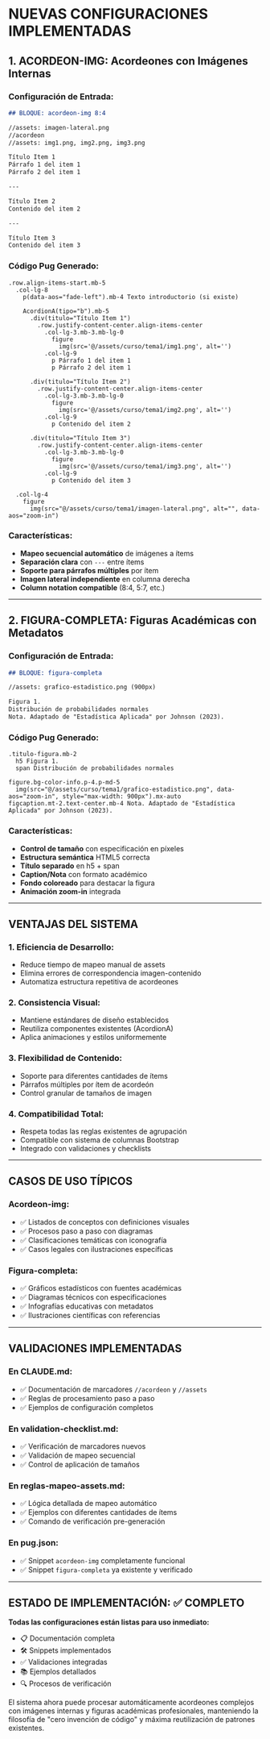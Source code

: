 # NUEVAS CONFIGURACIONES IMPLEMENTADAS

## 1. ACORDEON-IMG: Acordeones con Imágenes Internas

### Configuración de Entrada:
```markdown
## BLOQUE: acordeon-img 8:4

//assets: imagen-lateral.png
//acordeon  
//assets: img1.png, img2.png, img3.png

Título Item 1
Párrafo 1 del item 1
Párrafo 2 del item 1

---

Título Item 2
Contenido del item 2

---

Título Item 3
Contenido del item 3
```

### Código Pug Generado:
```pug
.row.align-items-start.mb-5
  .col-lg-8
    p(data-aos="fade-left").mb-4 Texto introductorio (si existe)

    AcordionA(tipo="b").mb-5
      .div(titulo="Título Item 1")
        .row.justify-content-center.align-items-center
          .col-lg-3.mb-3.mb-lg-0
            figure
              img(src='@/assets/curso/tema1/img1.png', alt='')
          .col-lg-9
            p Párrafo 1 del item 1
            p Párrafo 2 del item 1

      .div(titulo="Título Item 2")
        .row.justify-content-center.align-items-center
          .col-lg-3.mb-3.mb-lg-0
            figure
              img(src='@/assets/curso/tema1/img2.png', alt='')
          .col-lg-9
            p Contenido del item 2

      .div(titulo="Título Item 3")
        .row.justify-content-center.align-items-center
          .col-lg-3.mb-3.mb-lg-0
            figure
              img(src='@/assets/curso/tema1/img3.png', alt='')
          .col-lg-9
            p Contenido del item 3

  .col-lg-4
    figure
      img(src="@/assets/curso/tema1/imagen-lateral.png", alt="", data-aos="zoom-in")
```

### Características:
- **Mapeo secuencial automático** de imágenes a ítems
- **Separación clara** con `---` entre ítems
- **Soporte para párrafos múltiples** por ítem
- **Imagen lateral independiente** en columna derecha
- **Column notation compatible** (8:4, 5:7, etc.)

---

## 2. FIGURA-COMPLETA: Figuras Académicas con Metadatos

### Configuración de Entrada:
```markdown
## BLOQUE: figura-completa

//assets: grafico-estadistico.png (900px)

Figura 1.
Distribución de probabilidades normales
Nota. Adaptado de "Estadística Aplicada" por Johnson (2023).
```

### Código Pug Generado:
```pug
.titulo-figura.mb-2
  h5 Figura 1. 
  span Distribución de probabilidades normales

figure.bg-color-info.p-4.p-md-5
  img(src="@/assets/curso/tema1/grafico-estadistico.png", data-aos="zoom-in", style="max-width: 900px").mx-auto
figcaption.mt-2.text-center.mb-4 Nota. Adaptado de "Estadística Aplicada" por Johnson (2023).
```

### Características:
- **Control de tamaño** con especificación en píxeles
- **Estructura semántica** HTML5 correcta
- **Título separado** en h5 + span
- **Caption/Nota** con formato académico
- **Fondo coloreado** para destacar la figura
- **Animación zoom-in** integrada

---

## VENTAJAS DEL SISTEMA

### 1. **Eficiencia de Desarrollo:**
- Reduce tiempo de mapeo manual de assets
- Elimina errores de correspondencia imagen-contenido
- Automatiza estructura repetitiva de acordeones

### 2. **Consistencia Visual:**
- Mantiene estándares de diseño establecidos
- Reutiliza componentes existentes (AcordionA)
- Aplica animaciones y estilos uniformemente

### 3. **Flexibilidad de Contenido:**
- Soporte para diferentes cantidades de ítems
- Párrafos múltiples por ítem de acordeón
- Control granular de tamaños de imagen

### 4. **Compatibilidad Total:**
- Respeta todas las reglas existentes de agrupación
- Compatible con sistema de columnas Bootstrap
- Integrado con validaciones y checklists

---

## CASOS DE USO TÍPICOS

### Acordeon-img:
- ✅ Listados de conceptos con definiciones visuales
- ✅ Procesos paso a paso con diagramas
- ✅ Clasificaciones temáticas con iconografía
- ✅ Casos legales con ilustraciones específicas

### Figura-completa:
- ✅ Gráficos estadísticos con fuentes académicas
- ✅ Diagramas técnicos con especificaciones
- ✅ Infografías educativas con metadatos
- ✅ Ilustraciones científicas con referencias

---

## VALIDACIONES IMPLEMENTADAS

### En CLAUDE.md:
- ✅ Documentación de marcadores `//acordeon` y `//assets`
- ✅ Reglas de procesamiento paso a paso
- ✅ Ejemplos de configuración completos

### En validation-checklist.md:
- ✅ Verificación de marcadores nuevos
- ✅ Validación de mapeo secuencial
- ✅ Control de aplicación de tamaños

### En reglas-mapeo-assets.md:
- ✅ Lógica detallada de mapeo automático
- ✅ Ejemplos con diferentes cantidades de ítems
- ✅ Comando de verificación pre-generación

### En pug.json:
- ✅ Snippet `acordeon-img` completamente funcional
- ✅ Snippet `figura-completa` ya existente y verificado

---

## ESTADO DE IMPLEMENTACIÓN: ✅ COMPLETO

**Todas las configuraciones están listas para uso inmediato:**
- 📋 Documentación completa
- 🛠️ Snippets implementados
- ✅ Validaciones integradas
- 📚 Ejemplos detallados
- 🔍 Procesos de verificación

El sistema ahora puede procesar automáticamente acordeones complejos con imágenes internas y figuras académicas profesionales, manteniendo la filosofía de "cero invención de código" y máxima reutilización de patrones existentes.